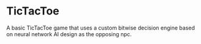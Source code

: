 # TicTacToe
A basic TicTacToe game that uses a custom bitwise decision engine based on neural network AI design as the opposing npc.

